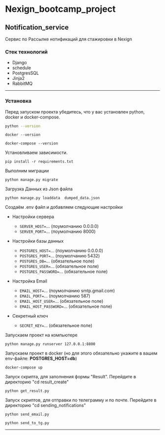 # Nexign_bootcamp_project
## Notification_service

Сервис по Рассылке нотификаций для стажировки в Nexign

### Стек технологий

- Django
- schedule
- PostgresSQL
- Jinja2
- RabbitMQ
---

### Установка
Перед запуском проекта убедитесь, что у вас установлен python, docker и docker-compose.

```bash
python --version
```

```
docker --version
```

```
docker-compose --version
```
Установливаем зависимости.

```
pip install -r requirements.txt
```

Выполним миграции

```
python manage.py migrate
```

Загрузка Данных из Json файла

```
python manage.py loaddata  dumped_data.json
```

Создаём .env файл и добавляем следующие настройки

- Настройки сервера
  - `SERVER_HOST=`... (поумолчанию 0.0.0.0)
  - `SERVER_PORT=`... (поумолчанию 8000)
  
- Настройки базы данных 
  - `POSTGRES_HOST=`... (поумолчанию 0.0.0.0)
  - `POSTGRES_PORT=`... (поумолчанию 5432)
  - `POSTGRES_DB=`... (обязательное поле)
  - `POSTGRES_USER=`... (обязательное поле)
  - `POSTGRES_PASSWORD=`... (обязательное поле)
 
- Настройка Email 
  - `EMAIL_HOST=`... (поумолчанию smtp.gmail.com)
  - `EMAIL_PORT=`... (поумолчанию 587)
  - `EMAIL_HOST_USER=`... (обязательное поле)
  - `EMAIL_HOST_PASSWORD=`... (обязательное поле)
  
- Секретный ключ
  - `SECRET_KEY=`... (обязательное поле)
  
Запускаем проект на компьютере

```
python manage.py runserver 127.0.0.1:8800
```

Запускаем проект в docker (но для этого обязательно укажите в вашем env-файле: **POSTGRES_HOST=db**)

```
docker-compose up
```
Запуск скрипта, для заполнения формы "Result". Перейдите в директорию "cd result_create" 

```
python get_result.py
```

Запуск скриптов, для отправки по телеграмму и по почте.  Перейдите в директорию "cd sending_notifications"

```
python send_email.py
```

```
python send_to_tg.py
```

---
